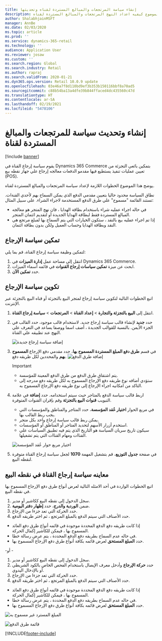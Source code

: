 ```yaml
---
title: إنشاء سياسة المرتجعات والمبالغ المستردة لقناه وتحديثها
description: يوضح هذا الموضوع كيفيه اعداد النهج المرتجعات والمبالغ المستردة لقناه.
author: ShalabhjainMSFT
manager: AnnBe
ms.date: 02/03/2020
ms.topic: article
ms.prod: ''
ms.service: dynamics-365-retail
ms.technology: ''
audience: Application User
ms.reviewer: josaw
ms.custom: ''
ms.search.region: Global
ms.search.industry: Retail
ms.author: rapraj
ms.search.validFrom: 2020-01-21
ms.dyn365.ops.version: Retail 10.0.9 update
ms.openlocfilehash: 03e46a7f8d110bd9ef3b353b150116bbf8a70ad5
ms.sourcegitcommit: c88b54ba13a4dfe39b844ffaced4dc435560c47d
ms.translationtype: HT
ms.contentlocale: ar-SA
ms.lasthandoff: 02/19/2021
ms.locfileid: "5478106"
---
```

# <a name="create-and-update-a-returns-and-refunds-policy-for-a-channel"></a>إنشاء وتحديث سياسة للمرتجعات والمبالغ المستردة لقناة

[!include [banner](includes/banner.md)]

يقوم سياسة إرجاع القناة في Dynamics 365 Commerce بتمكين بائعي التجزئة من تعيين عمليات تنفيذ يستطيع فيها مقدمو الدفعات معالجه إرجاع علي جهاز نقطه بيع (POS).  

يوضح هذا الموضوع الخطوات اللازمة لإعداد سياسة المرتجعات والمبالغ المستردة لقناه.

نطاق السياسة محدود حاليا بتعيين مقدمي الدفع الذي يمكن السماح بهم لأحدي القنةات. تستند القائمة "مسموح" علي طرق الدفع المستخدمة لاجراء الشراء. على سبيل المثال:

- في حاله اجراء عمليه شراء باستخدام بطاقة الهدايا ، فان نهج المتجر هو معالجه المبالغ المستردة فقط لبطاقة الهدايا الجديدة أو لتقديم ائتمان المتجر. 
- إذا تم اجراء عمليه بيع بالنقد ، ستكون الخيارات التي يتم السماح بها لمبلغ مرتجع هي النقد وبطاقة الهدايا وحساب العميل ولكن بدون بطاقة ائتمان. 


## <a name="enable-return-policy"></a>تمكين سياسة الإرجاع

لتمكين وظيفة سياسة إرجاع القناة، قم بما يلي:

1. انتقل إلى مساحة عمل **إدارة الميزات** في Dynamics 365 Commerce.
2. ابحث عن ميزة **تمكين سياسات إرجاع القنوات** في قائمه أسماء الميزات.
3. حدد **تمكين الآن**. 

## <a name="configure-return-policy"></a>تكوين سياسة الإرجاع

اتبع الخطوات التالية لتكوين سياسة إرجاع لمتجر البيع بالتجزئة أو قناه البيع بالتجزئة عبر الإنترنت.

1. انتقل إلى  **البيع بالتجزئة والتجارة** \> **إعداد القناة** \> **المرتجعات** \> **سياسة إرجاع القناة**.

2. حدد **جديد** لإنشاء قالب سياسة إرجاع جديد. لاستخدام قالب موجود، حدد القالب في الجزء الأيمن. بالنسبة للقوالب الجديدة ، أضف اسما ووصفا يساعد في التعرف علي النهج عند تطبيقه علي القناة.

   ![إضافة سياسة إرجاع جديدة](media/Return-policy-page1.png "إضافة سياسة إرجاع جديدة")
     
   
3. في قسم **طرق دفع المبلغ المستردة المسموح بها**، حدد مقدمي دفع الإرجاع **المسموح بهم** والمحددين لكل طريقه دفع.
   ![إضافة طرق الدفع](media/Return-policy-page2.PNG "تعيين طرق الدفع المسموح بها لكل نوع دفع")
   
    > [!IMPORTANT]
    > - يتم اشتقاق طرق الدفع من طرق الدفع المعينة للمؤسسة.
    > - ستؤدي أضافه نوع طريقه دفع الإرجاع المسموح به لكل طريقه دفع مدرجه إلى التاكد من امكانيه اجراء الإرجاع إلى نوع طريقه دفع الإرجاع المسموح به.
    
4. اربط قالب سياسة الدفع بالمتاجر حيث سيتم استخدامه. حدد **إضافة** في علامة التبويب **قنوات البيع بالتجزئة** وقم بإقران القنوات المتوفرة. 

    - في مربع الحوار **اختيار عُقد المؤسسة‬**، حدد المتاجر والمناطق والمؤسسات التي يجب ربط القالب بها.
    - يمكن ربط قالب سياسة إرجاع واحد بكل متجر.
    - استخدم أزرار الأسهم لتحديد المتاجر أو المناطق أو المؤسسات.
    - سيكون تاريخ سريان السياسة هو التاريخ الذي يتم فيه تطبيق السياسات علي القناات ومهام القناات التي يتم تشغيلها. 

    ![اختيار مربع حوار عُقد المؤسسة](media/Return-policy-page3.PNG "اختيار مربع حوار عُقد المؤسسة")

5. في صفحة **جدول التوزيع**، قم بتشغيل المهمة **1070** لجعل سياسة إرجاع القناة متوفرة لنقطه البيع.

## <a name="preview-the-channel-return-policy-in-the-pos"></a>معاينه سياسة إرجاع القناة في نقطه البيع

اتبع الخطوات الواردة في أحد الامثله التالية لعرض أنواع طرق دفع الإرجاع المسموح بها في نقطه البيع.

1. سجل الدخول إلى نقطه البيع ككاشير أو مدير.
2. ضمن **الوردية والدرج**، حدد **إظهار دفتر اليومية**.
3. حدد الحركة التي تعد جزءا من الإرجاع. 
4. حدد الأصناف التي سيتم الدفع بالمبلغ المرتجع ، ثم اختر طريقه الدفع.  
- إذا كانت طريقه دفع الدفع المحددة موجودة في قائمه أنواع طرق دفع العائد المسموح بها ، فيمكن للكاشير إكمال الحركة.
- في حاله عدم السماح بطريقه دفع الدفع المحددة ، يتم عرض رسالة خطا.
- حدد **المبلغ المستحق** لعرض قائمه بكافة أنواع طرق دفع الإرجاع المسموح بها.

-أو -

1. سجل الدخول إلى نقطه البيع ككاشير أو مدير.
2. حدد **حركة الإرجاع** وأدخل معرف الإيصال باستخدام الفحص الخاص بالكود الشريطي أو بالإدخال اليدوي. 
3. حدد الحركة التي تعد جزءا من الإرجاع. 
4. حدد الأصناف التي سيتم الدفع بالمبلغ المرتجع ، ثم اختر طريقه الدفع.  
- إذا كانت طريقه دفع الدفع المحددة موجودة في قائمه أنواع طرق دفع العائد المسموح بها ، فيمكن للكاشير إكمال الحركة.
- في حاله عدم السماح بطريقه دفع الدفع المحددة ، يتم عرض رسالة خطا.
- حدد **المبلغ المستحق** لعرض قائمه بكافة أنواع طرق دفع الإرجاع المسموح بها.

![المبلغ المسترد غير مسموح به](media/Return-policy-page6.png "نوع المبلغ المسترد غير مسموح به")



![قائمة طرق الدفع](media/Return-policy-page5.PNG "أنواع المبلغ المسترد المسموح بها")


[!INCLUDE[footer-include](../includes/footer-banner.md)]
